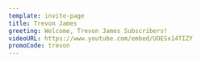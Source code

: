 ```yaml
---
template: invite-page
title: Trevon James
greeting: Welcome, Trevon James Subscribers!
videoURL: https://www.youtube.com/embed/UOESx14TIZY
promoCode: trevon
---
```


